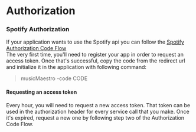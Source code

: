 # Authorization

### Spotify Authorization

If your application wants to use the Spotify api you can follow the [Spotify Authorization Code Flow](https://developer.spotify.com/documentation/general/guides/authorization-guide/#authorization-code-flow)<br>
The very first time, you'll need to register your app in order to request an access token. Once that's successful, copy the code
from the redirect url and initialize it in the application with following command:
> musicMaestro -code CODE


#### Requesting an access token

Every hour, you will need to request a new access token. That token can be used in the authorization header for every service call that you make. Once it's expired, request a new one by following step two of the Authorization Code Flow.
